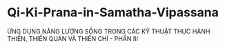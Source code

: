 # Qi-Ki-Prana-in-Samatha-Vipassana
ỨNG DỤNG NĂNG LƯỢNG SỐNG TRONG CÁC KỸ THUẬT THỰC HÀNH THIỀN, THIỀN QUÁN VÀ THIỀN CHỈ - PHẦN III

